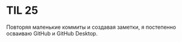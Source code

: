 # TIL 25

Повторяя маленькие коммиты и создавая заметки, я постепенно осваиваю GitHub и GitHub Desktop.

